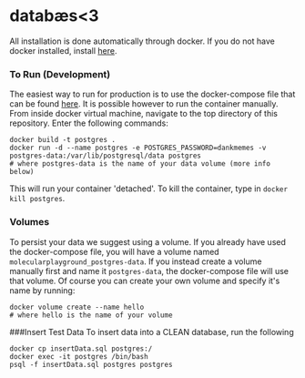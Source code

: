 # databæs<3

All installation is done automatically through docker. If you do not have docker installed, install [here](https://docs.docker.com/engine/installation/).

### To Run (Development)
The easiest way to run for production is to use the docker-compose file that can be found [here](https://github.com/Molecular-Playground/molecular-playground). It is possible however to run the container manually. From inside docker virtual machine, navigate to the top directory of this repository. Enter the following commands:
```
docker build -t postgres .
docker run -d --name postgres -e POSTGRES_PASSWORD=dankmemes -v postgres-data:/var/lib/postgresql/data postgres
# where postgres-data is the name of your data volume (more info below)
```

This will run your container 'detached'. To kill the container, type in ```docker kill postgres```.

### Volumes
To persist your data we suggest using a volume. If you already have used the docker-compose file, you will have a volume named ```molecularplayground_postgres-data```. If you instead create a volume manually first and name it ```postgres-data```, the docker-compose file will use that volume. Of course you can create your own volume and specify it's name by running:
```
docker volume create --name hello
# where hello is the name of your volume
```

###Insert Test Data
To insert data into a CLEAN database, run the following
```
docker cp insertData.sql postgres:/
docker exec -it postgres /bin/bash
psql -f insertData.sql postgres postgres
```
